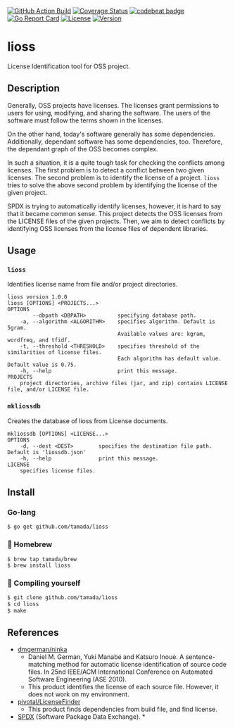 [![GitHub Action Build](https://github.com/tamada/lioss/workflows/build/badge.svg?branch=master)](https://github.com/tamada/lioss/actions?workflow=build)
[![Coverage Status](https://coveralls.io/repos/github/tamada/lioss/badge.svg?branch=master)](https://coveralls.io/github/tamada/lioss?branch=master)
[![codebeat badge](https://codebeat.co/badges/dc3481f5-852b-4537-a5f5-150e2bfa998c)](https://codebeat.co/projects/github-com-tamada-lioss-master)
[![Go Report Card](https://goreportcard.com/badge/github.com/tamada/lioss)](https://goreportcard.com/report/github.com/tamada/lioss)
[![License](https://img.shields.io/badge/License-WTFPL-blue.svg)](https://github.com/tamada/lioss/blob/master/LICENSE)
[![Version](https://img.shields.io/badge/Version-0.9.0-yellowgreen.svg)](https://github.com/tamada/lioss/releases/tag/v1.0.0)

# lioss

License Identification tool for OSS project.

## Description

Generally, OSS projects have licenses.
The licenses grant permissions to users for using, modifying, and sharing the software.
The users of the software must follow the terms shown in the licenses.

On the other hand, today's software generally has some dependencies.
Additionally, dependant software has some dependencies, too.
Therefore, the dependant graph of the OSS becomes complex.

In such a situation, it is a quite tough task for checking the conflicts among licenses.
The first problem is to detect a conflict between two given licenses.
The second problem is to identify the license of a project.
`lioss` tries to solve the above second problem by identifying the license of the given project.

SPDX is trying to automatically identify licenses, however,  it is hard to say that it became common sense.
This project detects the OSS licenses from the LICENSE files of the given projects.
Then, we aim to detect conflicts by identifying OSS licenses from the license files of dependent libraries.


## Usage

### `lioss`

Identifies license name from file and/or project directories.

```
lioss version 1.0.0
lioss [OPTIONS] <PROJECTS...>
OPTIONS
        --dbpath <DBPATH>          specifying database path.
    -a, --algorithm <ALGORITHM>    specifies algorithm. Default is 5gram.
                                   Available values are: kgram, wordfreq, and tfidf.
    -t, --threshold <THRESHOLD>    specifies threshold of the similarities of license files.
                                   Each algorithm has default value. Default value is 0.75.
    -h, --help                     print this message.
PROJECTS
    project directories, archive files (jar, and zip) contains LICENSE file, and/or LICENSE file.
```

### `mkliossdb`

Creates the database of lioss from License documents.

```
mkliossdb [OPTIONS] <LICENSE...>
OPTIONS
    -d, --dest <DEST>        specifies the destination file path. Default is 'liossdb.json'
    -h, --help               print this message.
LICENSE
    specifies license files.
```

## Install

### Go-lang

```
$ go get github.com/tamada/lioss
```

### :beer: Homebrew

```
$ brew tap tamada/brew
$ brew install lioss
```

### :muscle: Compiling yourself

```sh
$ git clone github.com/tamada/lioss
$ cd lioss
$ make
```

## References

* [dmgerman/ninka](https://github.com/dmgerman/ninka)
    * Daniel M. German, Yuki Manabe and Katsuro Inoue. A sentence-matching method for automatic license identification of source code files. In 25nd IEEE/ACM International Conference on Automated Software Engineering (ASE 2010).
    * This product identifies the license of each source file.
      However, it does not work on my environment.
* [pivotal/LicenseFinder](https://github.com/pivotal/LicenseFinder)
    * This product finds dependencies from build file, and find license.
* [SPDX](https://spdx.org) (Software Package Data Exchange).
    * 
